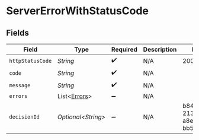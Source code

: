 # ServerErrorWithStatusCode


## Fields

| Field                                          | Type                                           | Required                                       | Description                                    | Example                                        |
| ---------------------------------------------- | ---------------------------------------------- | ---------------------------------------------- | ---------------------------------------------- | ---------------------------------------------- |
| `httpStatusCode`                               | *String*                                       | :heavy_check_mark:                             | N/A                                            | 200                                            |
| `code`                                         | *String*                                       | :heavy_check_mark:                             | N/A                                            |                                                |
| `message`                                      | *String*                                       | :heavy_check_mark:                             | N/A                                            |                                                |
| `errors`                                       | List\<[Errors](../../models/shared/Errors.md)> | :heavy_minus_sign:                             | N/A                                            |                                                |
| `decisionId`                                   | *Optional\<String>*                            | :heavy_minus_sign:                             | N/A                                            | b84cf736-213c-4932-a8e4-bb5c648f1b4d           |
